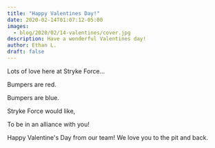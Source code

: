 ```yaml
---
title: "Happy Valentines Day!"
date: 2020-02-14T01:07:12-05:00
images:
  - blog/2020/02/14-valentines/cover.jpg
description: Have a wonderful Valentines day!
author: Ethan L.
draft: false
---
```


Lots of love here at Stryke Force...

<!--more-->

Bumpers are red.

Bumpers are blue.

Stryke Force would like,

To be in an alliance with you!

Happy Valentine's Day from our team! We love you to the pit and back.
